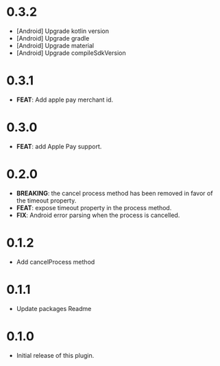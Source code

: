 # 0.3.2

- [Android] Upgrade kotlin version
- [Android] Upgrade gradle
- [Android] Upgrade material
- [Android] Upgrade compileSdkVersion
 
# 0.3.1


- **FEAT**: Add apple pay merchant id.

# 0.3.0

- **FEAT**: add Apple Pay support.

# 0.2.0

- **BREAKING**: the cancel process method has been removed in favor of the timeout property.
- **FEAT**: expose timeout property in the process method.
- **FIX**: Android error parsing when the process is cancelled.

# 0.1.2

- Add cancelProcess method

# 0.1.1

- Update packages Readme

# 0.1.0

- Initial release of this plugin.
